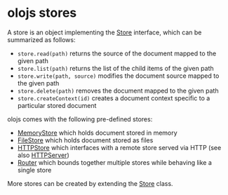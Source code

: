 # olojs stores
A store is an object implementing the [Store] interface, which
can be summarized as follows:

* `store.read(path)` returns the source of the document mapped to the given
  path
* `store.list(path)` returns the list of the child items of the given path
* `store.write(path, source)` modifies the document source mapped to the
  given path
* `store.delete(path)` removes the document mapped to the given path
* `store.createContext(id)` creates a document context specific to a particular
  stored document

olojs comes with the following pre-defined stores:

* [MemoryStore](./api/memory-store.md) which holds document stored in memory
* [FileStore](./api/file-store.md) which holds document stored as files
* [HTTPStore](./api/http-store.md) which interfaces with a remote store served
  via HTTP (see also [HTTPServer])
* [Router](./api/router.md) which bounds together multiple stores while
  behaving like a single store

More stores can be created by extending the [Store] class.


[Store]: ./api/store.md
[HTTPServer]: ./api/http-server.md
